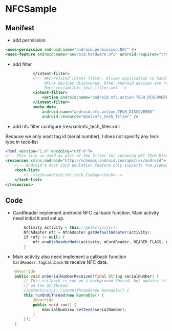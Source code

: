# NFCSample
## Manifest
* add permission
```xml
<uses-permission android:name="android.permission.NFC" />
<uses-feature android:name="android.hardware.nfc" android:required="true" />
```

* add filter
```xml
            </intent-filter>
            <!-- NFC-related intent filter. Allows application to handle messages from any
                 NFC-A devices discovered. Other Android devices are required to support NFC-A.
                 See: res/xml/nfc_tech_filter.xml -->
            <intent-filter>
                <action android:name="android.nfc.action.TECH_DISCOVERED" />
            </intent-filter>
            <meta-data
                android:name="android.nfc.action.TECH_DISCOVERED"
                android:resource="@xml/nfc_tech_filter" />
```

* add nfc filter configure /res/xml/nfc_tech_filter.xml

Because we only want tag id (serial number), I does not specify any teck type in teck-list
```xml
<?xml version="1.0" encoding="utf-8"?>
<!-- This file is used as part of the filter for incoming NFC TECH_DISCOVERED intents. -->
<resources xmlns:android="http://schemas.android.com/apk/res/android">
    <!-- Android's host card emulation feature only supports the IsoDep protocol. -->
    <tech-list>
        <!--<tech>android.nfc.tech.IsoDep</tech>-->
    </tech-list>
</resources>
```


## Code
* CardReader implement androdid NFC callback function. Main activity need initial it and set up.
```java
        Activity activity = this;//getActivity();
        NfcAdapter nfc = NfcAdapter.getDefaultAdapter(activity);
        if (nfc != null) {
            nfc.enableReaderMode(activity, mCardReader, READER_FLAGS, null);
        }
```

* Main activity also need implement a callback function `CardReader.TagCallback` te receive NFC data.
```java
    @Override
    public void onSerialNumberReceived(final String serialNumber) {
        // This callback is run on a background thread, but updates to UI elements must be performed
        // on the UI thread.
        //getActivity().runOnUiThread(new Runnable() {
        this.runOnUiThread(new Runnable() {
            @Override
            public void run() {
                mSerialNumView.setText(serialNumber);
            }
        });
    }
```
